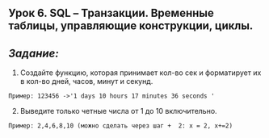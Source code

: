 ## Урок 6. SQL – Транзакции. Временные таблицы, управляющие конструкции, циклы.
## *Задание:*

1.	Создайте функцию, которая принимает кол-во сек и форматирует их в кол-во дней, часов, минут и секунд.
```
Пример: 123456 ->'1 days 10 hours 17 minutes 36 seconds '
```

2.	Выведите только четные числа от 1 до 10 включительно.
```
Пример: 2,4,6,8,10 (можно сделать через шаг +  2: х = 2, х+=2)
```

